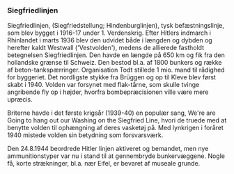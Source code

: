 ### Siegfriedlinjen


Siegfriedlinjen, (Siegfriedstellung; Hindenburglinjen), tysk befæstningslinje, som blev bygget i 1916-17 under 1. Verdenskrig. Efter Hitlers indmarch i Rhinlandet i marts 1936 blev den udvidet både i længden og dybden og herefter kaldt Westwall ('Vestvolden'), medens de allierede fastholdt betegnelsen Siegfriedlinjen. Den havde en længde på 650 km og fik fra den hollandske grænse til Schweiz. Den bestod bl.a. af 1800 bunkers og række af beton-tankspærringer. Organisation Todt stillede 1 mio. mand til rådighed for byggeriet. Det nordligste stykke fra Brüggen og op til Kleve blev først skabt i 1940. Volden var forsynet med flak-tårne, som skulle tvinge angribende fly op i højder, hvorfra bombepræcisionen ville være mere upræcis.

Briterne havde i det første krigsår (1939-40) en populær sang, We're are Going to hang out our Washing on the Siegfried Line, hvori de truede med at benytte volden til ophængning af deres vasketøj på. Med lynkrigen i foråret 1940 mistede volden sin betydning som forsvarsværk.

Den 24.8.1944 beordrede Hitler linjen aktiveret og bemandet, men nye ammunitionstyper var nu i stand til at gennembryde bunkervæggene. Nogle få, korte strækninger, bl.a. nær Eifel, er bevaret af museale grunde.